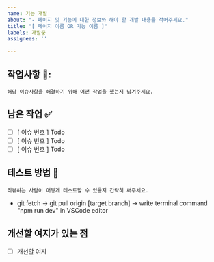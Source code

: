 ```yaml
---
name: 기능 개발
about: "- 페이지 및 기능에 대한 정보와 해야 할 개발 내용을 적어주세요."
title: "[ 페이지 이름 OR 기능 이름 ]"
labels: 개발중
assignees: ''

---
```


## 작업사항 📝:

`해당 이슈사항을 해결하기 위해 어떤 작업을 했는지 남겨주세요.`

## 남은 작업 ✅

- [ ] [ 이슈 번호 ] Todo
- [ ] [ 이슈 번호 ] Todo
- [ ] [ 이슈 번호 ] Todo

## 테스트 방법 🧪

`리뷰하는 사람이 어떻게 테스트할 수 있을지 간략히 써주세요.`

- git fetch -> git pull origin [target branch] -> write terminal command "npm run dev" in VSCode editor

## 개선할 여지가 있는 점
- [ ] 개선할 여지
